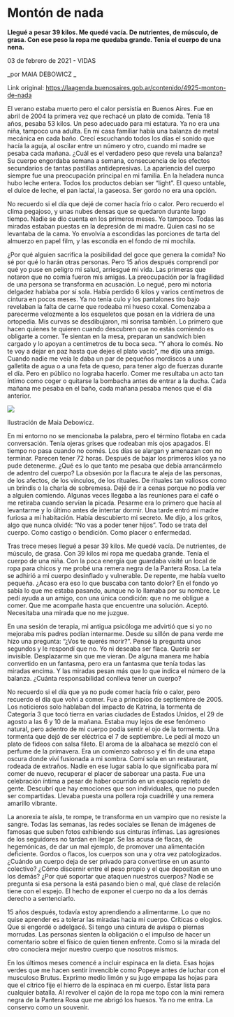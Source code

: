 # Montón de nada

**Llegué a pesar 39 kilos. Me quedé vacía. De nutrientes, de músculo, de grasa. Con ese peso la ropa me quedaba grande. Tenía el cuerpo de una nena.**

03 de febrero de 2021 - VIDAS

_por MAIA DEBOWICZ _

Link original: https://laagenda.buenosaires.gob.ar/contenido/4925-monton-de-nada



El verano estaba muerto pero el calor persistía en Buenos Aires. Fue en abril de 2004 la primera vez que rechacé un plato de comida. Tenía 18 años, pesaba 53 kilos. Un peso adecuado para mi estatura. Ya no era una niña, tampoco una adulta. En mi casa familiar había una balanza de metal mecánica en cada baño. Crecí escuchando todos los días el sonido que hacía la aguja, al oscilar entre un número y otro, cuando mi madre se pesaba cada mañana. ¿Cuál es el verdadero peso que revela una balanza? Su cuerpo engordaba semana a semana, consecuencia de los efectos secundarios de tantas pastillas antidepresivas. La apariencia del cuerpo siempre fue una preocupación principal en mi familia. En la heladera nunca hubo leche entera. Todos los productos debían ser “light”. El queso untable, el dulce de leche, el pan lactal, la gaseosa. Ser gordo no era una opción.




No recuerdo si el día que dejé de comer hacía frío o calor. Pero recuerdo el clima pegajoso, y unas nubes densas que se quedaron durante largo tiempo. Nadie se dio cuenta en los primeros meses. Yo tampoco. Todas las miradas estaban puestas en la depresión de mi madre. Quien casi no se levantaba de la cama. Yo envolvía a escondidas las porciones de tarta del almuerzo en papel film, y las escondía en el fondo de mi mochila.




¿Por qué alguien sacrifica la posibilidad del goce que genera la comida? No sé por qué lo harán otras personas. Pero 15 años después comprendí por qué yo puse en peligro mi salud, arriesgué mi vida. Las primeras que notaron que no comía fueron mis amigas. La preocupación por la fragilidad de una persona se transforma en acusación. Lo negué, pero mi notoria delgadez hablaba por sí sola. Había perdido 6 kilos y varios centímetros de cintura en pocos meses. Ya no tenía culo y los pantalones tiro bajo revelaban la falta de carne que rodeaba mi hueso coxal. Comenzaba a parecerme velozmente a los esqueletos que posan en la vidriera de una ortopedia. Mis curvas se desdibujaron, mi sonrisa también. Lo primero que hacen quienes te quieren cuando descubren que no estás comiendo es obligarte a comer. Te sientan en la mesa, preparan un sandwich bien cargado y lo apoyan a centímetros de tu boca seca. “Y ahora lo comés. No te voy a dejar en paz hasta que dejes el plato vacío”, me dijo una amiga. Cuando nadie me veía le daba un par de pequeños mordiscos a una galletita de agua o a una feta de queso, para tener algo de fuerzas durante el día. Pero en público no lograba hacerlo. Comer me resultaba un acto tan íntimo como coger o quitarse la bombacha antes de entrar a la ducha. Cada mañana me pesaba en el baño, cada mañana pesaba menos que el día anterior.




![](https://cdn.flowlikemusic.com/files/images/45358/9f7fad25-f271-42b7-beb9-1635c8b60b05.jpeg)




Ilustración de Maia Debowicz.




En mi entorno no se mencionaba la palabra, pero el término flotaba en cada conversación. Tenía ojeras grises que rodeaban mis ojos apagados. El tiempo no pasa cuando no comés. Los días se alargan y amenazan con no terminar. Parecen tener 72 horas. Después de bajar los primeros kilos ya no pude detenerme. ¿Qué es lo que tanto me pesaba que debía arrancármelo de adentro del cuerpo? La obsesión por la flacura te aleja de las personas, de los afectos, de los vínculos, de los rituales. De rituales tan valiosos como un brindis o la charla de sobremesa. Dejé de ir a cenas porque no podía ver a alguien comiendo. Algunas veces llegaba a las reuniones para el café o me retiraba cuando servían la picada. Pesarme era lo primero que hacía al levantarme y lo último antes de intentar dormir. Una tarde entró mi madre furiosa a mi habitación. Había descubierto mi secreto. Me dijo, a los gritos, algo que nunca olvidé: “No vas a poder tener hijos”. Todo se trata del cuerpo. Como castigo o bendición. Como placer o enfermedad.




Tras trece meses llegué a pesar 39 kilos. Me quedé vacía. De nutrientes, de músculo, de grasa. Con 39 kilos mi ropa me quedaba grande. Tenía el cuerpo de una niña. Con la poca energía que guardaba visité un local de ropa para chicos y me probé una remera negra de la Pantera Rosa. La tela se adhirió a mi cuerpo desinflado y vulnerable. De repente, me había vuelto pequeña. ¿Acaso era eso lo que buscaba con tanto dolor? En el fondo yo sabía lo que me estaba pasando, aunque no lo llamaba por su nombre. Le pedí ayuda a un amigo, con una única condición: que no me obligue a comer. Que me acompañe hasta que encuentre una solución. Aceptó. Necesitaba una mirada que no me juzgue.




En una sesión de terapia, mi antigua psicóloga me advirtió que si yo no mejoraba mis padres podían internarme. Desde su sillón de pana verde me hizo una pregunta: “¿Vos te querés morir?”. Pensé la pregunta unos segundos y le respondí que no. Yo ni deseaba ser flaca. Quería ser invisible. Desplazarme sin que me vieran. De alguna manera me había convertido en un fantasma, pero era un fantasma que tenía todas las miradas encima. Y las miradas pesan más que lo que indica el número de la balanza. ¿Cuánta responsabilidad conlleva tener un cuerpo?




No recuerdo si el día que ya no pude comer hacía frío o calor, pero recuerdo el día que volví a comer. Fue a principios de septiembre de 2005. Los noticieros solo hablaban del impacto de Katrina, la tormenta de Categoría 3 que tocó tierra en varias ciudades de Estados Unidos, el 29 de agosto a las 6 y 10 de la mañana. Estaba muy lejos de ese fenómeno natural, pero adentro de mi cuerpo podía sentir el ojo de la tormenta. Una tormenta que dejó de ser eléctrica el 7 de septiembre. Le pedí al mozo un plato de fideos con salsa fileto. El aroma de la albahaca se mezcló con el perfume de la primavera. Era un comienzo sabroso y el fin de una etapa oscura donde viví fusionada a mi sombra. Comí sola en un restaurant, rodeada de extraños. Nadie en ese lugar sabía lo que significaba para mí comer de nuevo, recuperar el placer de saborear una pasta. Fue una celebración íntima a pesar de haber ocurrido en un espacio repleto de gente. Descubrí que hay emociones que son individuales, que no pueden ser compartidas. Llevaba puesta una pollera roja cuadrillé y una remera amarillo vibrante.




La anorexia te aísla, te rompe, te transforma en un vampiro que no resiste la sangre. Todas las semanas, las redes sociales se llenan de imágenes de famosas que suben fotos exhibiendo sus cinturas ínfimas. Las agresiones de los seguidores no tardan en llegar. Se las acusa de flacas, de hegemónicas, de dar un mal ejemplo, de promover una alimentación deficiente. Gordos o flacos, los cuerpos son una y otra vez patologizados. ¿Cuándo un cuerpo deja de ser privado para convertirse en un asunto colectivo? ¿Cómo discernir entre el peso propio y el que depositan en uno los demás? ¿Por qué soportar que ataquen nuestros cuerpos? Nadie se pregunta si esa persona la está pasando bien o mal, qué clase de relación tiene con el espejo. El hecho de exponer el cuerpo no da a los demás derecho a sentenciarlo.




15 años después, todavía estoy aprendiendo a alimentarme. Lo que no quise aprender es a tolerar las miradas hacia mi cuerpo. Críticas o elogios. Que si engordé o adelgacé. Si tengo una cintura de avispa o piernas morrudas. Las personas sienten la obligación o el impulso de hacer un comentario sobre el físico de quien tienen enfrente. Como si la mirada del otro conociera mejor nuestro cuerpo que nosotros mismos.




En los últimos meses comencé a incluir espinaca en la dieta. Esas hojas verdes que me hacen sentir invencible como Popeye antes de luchar con el musculoso Brutus. Exprimo medio limón y su jugo empapa las hojas para que el cítrico fije el hierro de la espinaca en mi cuerpo. Estar lista para cualquier batalla. Al revolver el cajón de la ropa me topo con la mini remera negra de la Pantera Rosa que me abrigó los huesos. Ya no me entra. La conservo como un souvenir.



